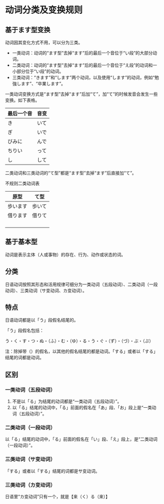 # 动词分类及变换规则

## 基于ます型变换

动词因其变化方式不用，可以分为三类。

- 一类动词：动词的“ます型”去掉“ます”后的最后一个音位于“い段”的大部分动词。
- 二类动词：动词的“ます型”去掉“ます”后的最后一个音位于“え段”的动词和一小部分位于“い段”的动词。
- 三类动词：“きます”和“します”两个动词，以及使用“します”的动词，例如“勉強します”、“卒業します”。

一类动词变换方式是“ます型”去掉“ます”后加“て”，加“て”的时候发音会发生一些变换。如下表格。

| 最后一个音 | 音变 |
| ---------- | ---- |
| き         | いて |
| ぎ         | いで |
| びみに     | んで |
| ちりい     | って |
| し         | して |

二类动词和三类动词的“て型”都是“ます型”去掉“ます”后直接加“て”。

不规则二类动词表

| 原型     | て型   |
| -------- | ------ |
| 歩います | 歩いて |
| 借ります | 借りて |
|          |        |
|          |        |
|          |        |
|          |        |

## 基于基本型

动词是表示主体（人或事物）的存在、行为、动作或状态的词。

## 分类

日语动词按照其形态和活用规律可细分为一类动词（五段动词）、二类动词（一段动词）、三类动词（サ变动词、カ变动词）。

## 特点

日语动词都是以「う」段假名结尾的。

「う」段假名包括：

う・く・す・つ・ぬ・（ふ）・む・（ゆ）・る・う・ぐ・（ず）・（づ）・ぶ・（ぷ）

注：除掉带（）的假名，以其他的假名结尾的都是动词。「する」或者以「する」结尾的词都是动词。

## 区别

### 一类动词（五段动词）

1. 不是以「る」为结尾的动词都是“一类动词（五段动词）”。
2. 以「る」结尾的动词中，「る」前面的假名在「あ」段、「お」段上是“一类动词（五段动词）”。

### 二类动词（一段动词）

以「る」结尾的动词中，「る」前面的假名在「い」段、「え」段上，是“二类动词（一段动词）”。

### 三类动词（サ变动词）

「する」或者以「する」结尾的词都是サ变动词。

### 三类动词（カ变动词）

日语里“カ变动词”只有一个，就是【来（く）る（来）】
